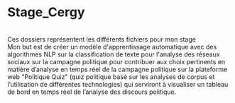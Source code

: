 # Stage_Cergy

 <br/> Ces dossiers représentent les différents fichiers pour mon stage <br/>
Mon but est de créer un modèle d'apprentissage automatique avec des algorithmes NLP sur la classification de texte pour l'analyse des réseaux sociaux sur la campagne politique pour contribuer aux choix pertinents en matière d’analyse en temps réel de la campagne politique sur la plateforme web "Politique Quiz" (quiz politique basé sur les analyses de corpus et l’utilisation de différentes technologies) qui serviront à visualiser un tableau de bord en temps réel de l’analyse des discours politique.
